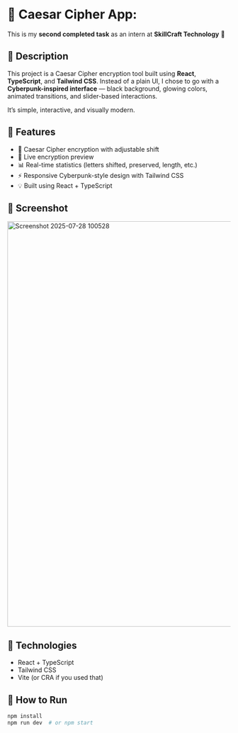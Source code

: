 # 🔐 Caesar Cipher App:

This is my **second completed task** as an intern at **SkillCraft Technology** 🚀

## 🧠 Description

This project is a Caesar Cipher encryption tool built using **React**, **TypeScript**, and **Tailwind CSS**. Instead of a plain UI, I chose to go with a **Cyberpunk-inspired interface** — black background, glowing colors, animated transitions, and slider-based interactions.

It’s simple, interactive, and visually modern.

## 🔧 Features

- 🔢 Caesar Cipher encryption with adjustable shift
- 🎯 Live encryption preview
- 📊 Real-time statistics (letters shifted, preserved, length, etc.)
- ⚡️ Responsive Cyberpunk-style design with Tailwind CSS
- 💡 Built using React + TypeScript

## 📸 Screenshot

<img width="1839" height="915" alt="Screenshot 2025-07-28 100528" src="https://github.com/user-attachments/assets/13ec893c-a96d-41ce-bae7-63b771a4d8d3" />


## 📁 Technologies

- React + TypeScript
- Tailwind CSS
- Vite (or CRA if you used that)

## 🚀 How to Run

```bash
npm install
npm run dev  # or npm start
